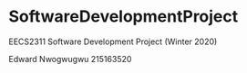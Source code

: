 # SoftwareDevelopmentProject
EECS2311 Software Development Project (Winter 2020)

Edward Nwogwugwu 215163520
